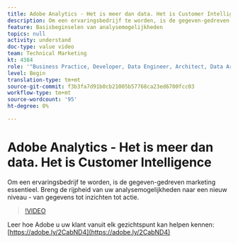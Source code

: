 ```yaml
---
title: Adobe Analytics - Het is meer dan data. Het is Customer Intelligence
description: Om een ervaringsbedrijf te worden, is de gegeven-gedreven marketing essentieel. Breng de rijpheid van uw analysemogelijkheden naar een nieuw niveau - van gegevens tot inzichten tot actie.
feature: Basisbeginselen van analysemogelijkheden
topics: null
activity: understand
doc-type: value video
team: Technical Marketing
kt: 4384
role: '"Business Practice, Developer, Data Engineer, Architect, Data Architect, Administrator, Leader"'
level: Begin
translation-type: tm+mt
source-git-commit: f3b3fa7d91b0cb21005b57768ca23ed6700fcc03
workflow-type: tm+mt
source-wordcount: '95'
ht-degree: 0%

---
```



# Adobe Analytics - Het is meer dan data. Het is Customer Intelligence

Om een ervaringsbedrijf te worden, is de gegeven-gedreven marketing essentieel. Breng de rijpheid van uw analysemogelijkheden naar een nieuw niveau - van gegevens tot inzichten tot actie.

>[!VIDEO](https://video.tv.adobe.com/v/31502/?quality=12)

Leer hoe Adobe u uw klant vanuit elk gezichtspunt kan helpen kennen: [https://adobe.ly/2CabND4](https://adobe.ly/2CabND4)
